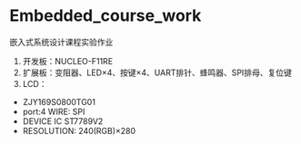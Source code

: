 # Embedded_course_work
嵌入式系统设计课程实验作业
1. 开发板：NUCLEO-F11RE
2. 扩展板：变阻器、LED×4、按键×4、UART排针、蜂鸣器、SPI排母、复位键
3. LCD：
  - ZJY169S0800TG01
  - port:4 WIRE: SPI
  - DEVICE IC ST7789V2
  - RESOLUTION: 240(RGB)×280
